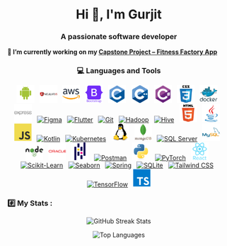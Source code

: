
<b><h1 align="center">Hi 👋, I'm Gurjit</h1></b>
<h3 align="center">A passionate software developer</h3>

<b>🔭 I’m currently working on my [Capstone Project – Fitness Factory App](https://fitnessfac.ca/)</b>
<h3 align="center"> 💻 Languages and Tools</h3>

<p align="center">
  <a href="#" title="Android"><img src="https://raw.githubusercontent.com/devicons/devicon/master/icons/android/android-original-wordmark.svg" alt="Android" width="40" height="40"/></a>&nbsp;&nbsp;
  <a href="#" title="AngularJS"><img src="https://raw.githubusercontent.com/devicons/devicon/master/icons/angularjs/angularjs-original-wordmark.svg" alt="AngularJS" width="40" height="40"/></a>&nbsp;&nbsp;
  <a href="#" title="AWS"><img src="https://raw.githubusercontent.com/devicons/devicon/master/icons/amazonwebservices/amazonwebservices-original-wordmark.svg" alt="AWS" width="40" height="40"/></a>&nbsp;&nbsp;
  <a href="#" title="Bootstrap"><img src="https://raw.githubusercontent.com/devicons/devicon/master/icons/bootstrap/bootstrap-plain-wordmark.svg" alt="Bootstrap" width="40" height="40"/></a>&nbsp;&nbsp;
  <a href="#" title="C"><img src="https://raw.githubusercontent.com/devicons/devicon/master/icons/c/c-original.svg" alt="C" width="40" height="40"/></a>&nbsp;&nbsp;
  <a href="#" title="C++"><img src="https://raw.githubusercontent.com/devicons/devicon/master/icons/cplusplus/cplusplus-original.svg" alt="C++" width="40" height="40"/></a>&nbsp;&nbsp;
  <a href="#" title="C#"><img src="https://raw.githubusercontent.com/devicons/devicon/master/icons/csharp/csharp-original.svg" alt="C#" width="40" height="40"/></a>&nbsp;&nbsp;
  <a href="#" title="CSS3"><img src="https://raw.githubusercontent.com/devicons/devicon/master/icons/css3/css3-original-wordmark.svg" alt="CSS3" width="40" height="40"/></a>&nbsp;&nbsp;
  <a href="#" title="Docker"><img src="https://raw.githubusercontent.com/devicons/devicon/master/icons/docker/docker-original-wordmark.svg" alt="Docker" width="40" height="40"/></a>&nbsp;&nbsp;
  <a href="#" title="Express"><img src="https://raw.githubusercontent.com/devicons/devicon/master/icons/express/express-original-wordmark.svg" alt="Express" width="40" height="40"/></a>&nbsp;&nbsp;
  <a href="#" title="Figma"><img src="https://www.vectorlogo.zone/logos/figma/figma-icon.svg" alt="Figma" width="40" height="40"/></a>&nbsp;&nbsp;
  <a href="#" title="Flutter"><img src="https://www.vectorlogo.zone/logos/flutterio/flutterio-icon.svg" alt="Flutter" width="40" height="40"/></a>&nbsp;&nbsp;
  <a href="#" title="Git"><img src="https://www.vectorlogo.zone/logos/git-scm/git-scm-icon.svg" alt="Git" width="40" height="40"/></a>&nbsp;&nbsp;
  <a href="#" title="Hadoop"><img src="https://www.vectorlogo.zone/logos/apache_hadoop/apache_hadoop-icon.svg" alt="Hadoop" width="40" height="40"/></a>&nbsp;&nbsp;
  <a href="#" title="Hive"><img src="https://www.vectorlogo.zone/logos/apache_hive/apache_hive-icon.svg" alt="Hive" width="40" height="40"/></a>&nbsp;&nbsp;
  <a href="#" title="HTML5"><img src="https://raw.githubusercontent.com/devicons/devicon/master/icons/html5/html5-original-wordmark.svg" alt="HTML5" width="40" height="40"/></a>&nbsp;&nbsp;
  <a href="#" title="Java"><img src="https://raw.githubusercontent.com/devicons/devicon/master/icons/java/java-original.svg" alt="Java" width="40" height="40"/></a>&nbsp;&nbsp;
  <a href="#" title="JavaScript"><img src="https://raw.githubusercontent.com/devicons/devicon/master/icons/javascript/javascript-original.svg" alt="JavaScript" width="40" height="40"/></a>&nbsp;&nbsp;
  <a href="#" title="Kotlin"><img src="https://www.vectorlogo.zone/logos/kotlinlang/kotlinlang-icon.svg" alt="Kotlin" width="40" height="40"/></a>&nbsp;&nbsp;
  <a href="#" title="Kubernetes"><img src="https://www.vectorlogo.zone/logos/kubernetes/kubernetes-icon.svg" alt="Kubernetes" width="40" height="40"/></a>&nbsp;&nbsp;
  <a href="#" title="Linux"><img src="https://raw.githubusercontent.com/devicons/devicon/master/icons/linux/linux-original.svg" alt="Linux" width="40" height="40"/></a>&nbsp;&nbsp;
  <a href="#" title="MongoDB"><img src="https://raw.githubusercontent.com/devicons/devicon/master/icons/mongodb/mongodb-original-wordmark.svg" alt="MongoDB" width="40" height="40"/></a>&nbsp;&nbsp;
  <a href="#" title="SQL Server"><img src="https://www.svgrepo.com/show/303229/microsoft-sql-server-logo.svg" alt="SQL Server" width="40" height="40"/></a>&nbsp;&nbsp;
  <a href="#" title="MySQL"><img src="https://raw.githubusercontent.com/devicons/devicon/master/icons/mysql/mysql-original-wordmark.svg" alt="MySQL" width="40" height="40"/></a>&nbsp;&nbsp;
  <a href="#" title="Node.js"><img src="https://raw.githubusercontent.com/devicons/devicon/master/icons/nodejs/nodejs-original-wordmark.svg" alt="Node.js" width="40" height="40"/></a>&nbsp;&nbsp;
  <a href="#" title="Oracle"><img src="https://raw.githubusercontent.com/devicons/devicon/master/icons/oracle/oracle-original.svg" alt="Oracle" width="40" height="40"/></a>&nbsp;&nbsp;
  <a href="#" title="Pandas"><img src="https://raw.githubusercontent.com/devicons/devicon/2ae2a900d2f041da66e950e4d48052658d850630/icons/pandas/pandas-original.svg" alt="Pandas" width="40" height="40"/></a>&nbsp;&nbsp;
  <a href="#" title="Postman"><img src="https://www.vectorlogo.zone/logos/getpostman/getpostman-icon.svg" alt="Postman" width="40" height="40"/></a>&nbsp;&nbsp;
  <a href="#" title="Python"><img src="https://raw.githubusercontent.com/devicons/devicon/master/icons/python/python-original.svg" alt="Python" width="40" height="40"/></a>&nbsp;&nbsp;
  <a href="#" title="PyTorch"><img src="https://www.vectorlogo.zone/logos/pytorch/pytorch-icon.svg" alt="PyTorch" width="40" height="40"/></a>&nbsp;&nbsp;
  <a href="#" title="React"><img src="https://raw.githubusercontent.com/devicons/devicon/master/icons/react/react-original-wordmark.svg" alt="React" width="40" height="40"/></a>&nbsp;&nbsp;
  <a href="#" title="Scikit-Learn"><img src="https://upload.wikimedia.org/wikipedia/commons/0/05/Scikit_learn_logo_small.svg" alt="Scikit-Learn" width="40" height="40"/></a>&nbsp;&nbsp;
  <a href="#" title="Seaborn"><img src="https://seaborn.pydata.org/_images/logo-mark-lightbg.svg" alt="Seaborn" width="40" height="40"/></a>&nbsp;&nbsp;
  <a href="#" title="Spring"><img src="https://www.vectorlogo.zone/logos/springio/springio-icon.svg" alt="Spring" width="40" height="40"/></a>&nbsp;&nbsp;
  <a href="#" title="SQLite"><img src="https://www.vectorlogo.zone/logos/sqlite/sqlite-icon.svg" alt="SQLite" width="40" height="40"/></a>&nbsp;&nbsp;
  <a href="#" title="Tailwind CSS"><img src="https://www.vectorlogo.zone/logos/tailwindcss/tailwindcss-icon.svg" alt="Tailwind CSS" width="40" height="40"/></a>&nbsp;&nbsp;
  <a href="#" title="TensorFlow"><img src="https://www.vectorlogo.zone/logos/tensorflow/tensorflow-icon.svg" alt="TensorFlow" width="40" height="40"/></a>&nbsp;&nbsp;
  <a href="#" title="TypeScript"><img src="https://raw.githubusercontent.com/devicons/devicon/master/icons/typescript/typescript-original.svg" alt="TypeScript" width="40" height="40"/></a>
</p>

### #️⃣ My Stats :

<p align="center">
  <img src="https://github-readme-streak-stats.herokuapp.com/?user=Gurjit211&theme=black-ice&hide_border=true&stroke=0000&background=060A0CD0" alt="GitHub Streak Stats"/>
</p>

<p align="center">
  <img src="https://github-readme-stats.vercel.app/api/top-langs/?username=Gurjit211&theme=radical&hide_border=true&layout=compact" alt="Top Languages"/>
</p>

